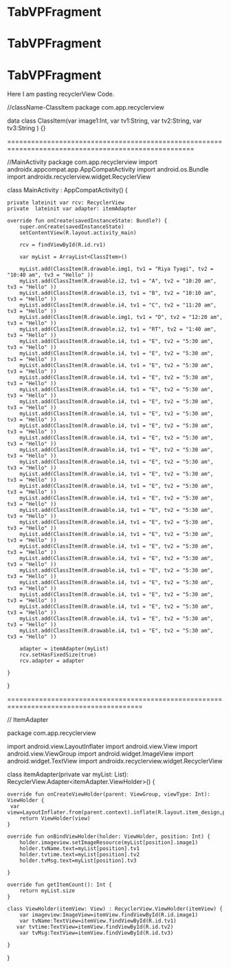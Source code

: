 # TabVPFragment
# TabVPFragment
# TabVPFragment

Here I am pasting recyclerView Code.


//className-ClassItem
package com.app.recyclerview

data class ClassItem(var image1:Int, var tv1:String, var tv2:String, var tv3:String ) {}

=====================================================================================================

//MainActivity
package com.app.recyclerview
import androidx.appcompat.app.AppCompatActivity
import android.os.Bundle
import androidx.recyclerview.widget.RecyclerView

class MainActivity : AppCompatActivity() {

    private lateinit var rcv: RecyclerView
    private  lateinit var adapter: itemAdapter

    override fun onCreate(savedInstanceState: Bundle?) {
        super.onCreate(savedInstanceState)
        setContentView(R.layout.activity_main)

        rcv = findViewById(R.id.rv1)

        var myList = ArrayList<ClassItem>()

        myList.add(ClassItem(R.drawable.img1, tv1 = "Riya Tyagi", tv2 = "10:40 am", tv3 = "Hello" ))
        myList.add(ClassItem(R.drawable.i2, tv1 = "A", tv2 = "10:20 am", tv3 = "Hello" ))
        myList.add(ClassItem(R.drawable.i3, tv1 = "B", tv2 = "10:10 am", tv3 = "Hello" ))
        myList.add(ClassItem(R.drawable.i4, tv1 = "C", tv2 = "11:20 am", tv3 = "Hello" ))
        myList.add(ClassItem(R.drawable.img1, tv1 = "D", tv2 = "12:20 am", tv3 = "Hello" ))
        myList.add(ClassItem(R.drawable.i2, tv1 = "RT", tv2 = "1:40 am", tv3 = "Hello" ))
        myList.add(ClassItem(R.drawable.i4, tv1 = "E", tv2 = "5:30 am", tv3 = "Hello" ))
        myList.add(ClassItem(R.drawable.i4, tv1 = "E", tv2 = "5:30 am", tv3 = "Hello" ))
        myList.add(ClassItem(R.drawable.i4, tv1 = "E", tv2 = "5:30 am", tv3 = "Hello" ))
        myList.add(ClassItem(R.drawable.i4, tv1 = "E", tv2 = "5:30 am", tv3 = "Hello" ))
        myList.add(ClassItem(R.drawable.i4, tv1 = "E", tv2 = "5:30 am", tv3 = "Hello" ))
        myList.add(ClassItem(R.drawable.i4, tv1 = "E", tv2 = "5:30 am", tv3 = "Hello" ))
        myList.add(ClassItem(R.drawable.i4, tv1 = "E", tv2 = "5:30 am", tv3 = "Hello" ))
        myList.add(ClassItem(R.drawable.i4, tv1 = "E", tv2 = "5:30 am", tv3 = "Hello" ))
        myList.add(ClassItem(R.drawable.i4, tv1 = "E", tv2 = "5:30 am", tv3 = "Hello" ))
        myList.add(ClassItem(R.drawable.i4, tv1 = "E", tv2 = "5:30 am", tv3 = "Hello" ))
        myList.add(ClassItem(R.drawable.i4, tv1 = "E", tv2 = "5:30 am", tv3 = "Hello" ))
        myList.add(ClassItem(R.drawable.i4, tv1 = "E", tv2 = "5:30 am", tv3 = "Hello" ))
        myList.add(ClassItem(R.drawable.i4, tv1 = "E", tv2 = "5:30 am", tv3 = "Hello" ))
        myList.add(ClassItem(R.drawable.i4, tv1 = "E", tv2 = "5:30 am", tv3 = "Hello" ))
        myList.add(ClassItem(R.drawable.i4, tv1 = "E", tv2 = "5:30 am", tv3 = "Hello" ))
        myList.add(ClassItem(R.drawable.i4, tv1 = "E", tv2 = "5:30 am", tv3 = "Hello" ))
        myList.add(ClassItem(R.drawable.i4, tv1 = "E", tv2 = "5:30 am", tv3 = "Hello" ))
        myList.add(ClassItem(R.drawable.i4, tv1 = "E", tv2 = "5:30 am", tv3 = "Hello" ))
        myList.add(ClassItem(R.drawable.i4, tv1 = "E", tv2 = "5:30 am", tv3 = "Hello" ))
        myList.add(ClassItem(R.drawable.i4, tv1 = "E", tv2 = "5:30 am", tv3 = "Hello" ))
        myList.add(ClassItem(R.drawable.i4, tv1 = "E", tv2 = "5:30 am", tv3 = "Hello" ))
        myList.add(ClassItem(R.drawable.i4, tv1 = "E", tv2 = "5:30 am", tv3 = "Hello" ))
        myList.add(ClassItem(R.drawable.i4, tv1 = "E", tv2 = "5:30 am", tv3 = "Hello" ))
        myList.add(ClassItem(R.drawable.i4, tv1 = "E", tv2 = "5:30 am", tv3 = "Hello" ))
        myList.add(ClassItem(R.drawable.i4, tv1 = "E", tv2 = "5:30 am", tv3 = "Hello" ))

        adapter = itemAdapter(myList)
        rcv.setHasFixedSize(true)
        rcv.adapter = adapter

    }

}

========================================================================================

// ItemAdapter

package com.app.recyclerview

import android.view.LayoutInflater
import android.view.View
import android.view.ViewGroup
import android.widget.ImageView
import android.widget.TextView
import androidx.recyclerview.widget.RecyclerView

class itemAdapter(private var myList: List<ClassItem>):
    RecyclerView.Adapter<itemAdapter.ViewHolder>() {

    override fun onCreateViewHolder(parent: ViewGroup, viewType: Int): ViewHolder {
     var view=LayoutInflater.from(parent.context).inflate(R.layout.item_design,parent,false)
        return ViewHolder(view)
    }

    override fun onBindViewHolder(holder: ViewHolder, position: Int) {
        holder.imageview.setImageResource(myList[position].image1)
        holder.tvName.text=myList[position].tv1
        holder.tvtime.text=myList[position].tv2
        holder.tvMsg.text=myList[position].tv3

    }

    override fun getItemCount(): Int {
        return myList.size
    }

    class ViewHolder(itemView: View) : RecyclerView.ViewHolder(itemView) {
        var imageview:ImageView=itemView.findViewById(R.id.image1)
        var tvName:TextView=itemView.findViewById(R.id.tv1)
       var tvtime:TextView=itemView.findViewById(R.id.tv2)
        var tvMsg:TextView=itemView.findViewById(R.id.tv3)

    }
}
